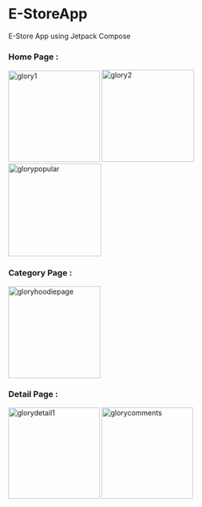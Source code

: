 # E-StoreApp
E-Store App using Jetpack Compose

<h3>Home Page :</h3>
<img width="183" alt="glory1" src="https://github.com/erendagstan/E-StoreApp/assets/86521359/2c742cf0-e5d4-427b-86a2-d4e2a789b6c0">
<img width="185" alt="glory2" src="https://github.com/erendagstan/E-StoreApp/assets/86521359/65e69524-c968-4dab-a80e-da4dda0f6613">
<img width="186" alt="glorypopular" src="https://github.com/erendagstan/E-StoreApp/assets/86521359/f35e2ccb-7fc2-409a-9c6a-54f410a7ef77">

<h3>Category Page :</h3>
<img width="184" alt="gloryhoodiepage" src="https://github.com/erendagstan/E-StoreApp/assets/86521359/9b670433-4589-475d-a16f-9c187297854f">

<h3>Detail Page :</h3>
<img width="183" alt="glorydetail1" src="https://github.com/erendagstan/E-StoreApp/assets/86521359/5048fa7a-029a-4bcd-9a5b-e9c97635d591">
<img width="183" alt="glorycomments" src="https://github.com/erendagstan/E-StoreApp/assets/86521359/02aa70f7-b52c-4ea4-9971-7dc31065f625">


